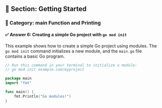 ## 📘 Section: Getting Started  
### 🔹 Category: main Function and Printing  
#### ✅ Answer 6: Creating a simple Go project with `go mod init`

This example shows how to create a simple Go project using modules. The `go mod init` command initializes a new module, and the `main.go` file contains a basic Go program.

```go
// Run this command in your terminal to initialize a module:
// go mod init example.com/myproject

package main
import "fmt"

func main() {
    fmt.Println("Go modules!")
}
```
